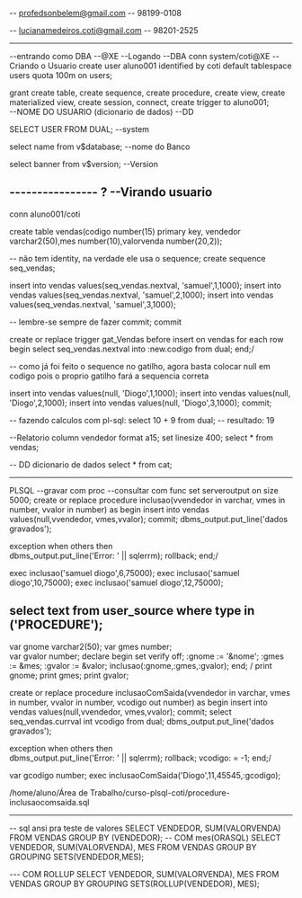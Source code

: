-- profedsonbelem@gmail.com
-- 98199-0108

-- lucianamedeiros.coti@gmail.com
-- 98201-2525

---------------------------------------------------------------

--entrando como DBA
--@XE
--Logando
--DBA
conn system/coti@XE
--Criando o Usuario
create user aluno001 identified by coti
 default tablespace users
 quota 100m on users;
  
grant create table, create sequence, create procedure,
      create view, create materialized view, create session,
      connect, create trigger to aluno001;  
--NOME DO USUARIO (dicionario de dados)
--DD

 SELECT USER FROM DUAL;
--system

 select name from v$database;
--nome do Banco

 select banner from v$version;
--Version
 
---------------- ?
--Virando usuario
----------------


 conn aluno001/coti

 create table vendas(codigo number(15) primary key,
vendedor varchar2(50),mes number(10),valorvenda number(20,2));

-- não tem identity, na verdade ele usa o sequence;
create sequence seq_vendas;

insert into vendas values(seq_vendas.nextval, 'samuel',1,1000);
insert into vendas values(seq_vendas.nextval, 'samuel',2,1000);
insert into vendas values(seq_vendas.nextval, 'samuel',3,1000);

-- lembre-se sempre de fazer commit;
commit

 create or replace trigger gat_Vendas
  before 
	insert on vendas
	  for each row
	 begin
	  select seq_vendas.nextval into :new.codigo  from dual;
	 end;/

-- como já foi feito o sequence no gatilho, agora basta colocar null em codigo pois o proprio gatilho fará a sequencia correta



insert into vendas values(null, 'Diogo',1,1000);
insert into vendas values(null, 'Diogo',2,1000);
insert into vendas values(null, 'Diogo',3,1000);
commit;

-- fazendo calculos com pl-sql:
select 10 + 9 from dual;
-- resultado: 19


--Relatorio
column vendedor format a15;
 set linesize 400;
 select * from vendas;

-- DD dicionario de dados
select * from cat;

--------------------------------------

PLSQL
--gravar com proc
--consultar com func
set serveroutput on size 5000;
create or replace procedure inclusao(vvendedor in varchar, vmes in number, vvalor in number) as
begin
 insert into vendas values(null,vvendedor, vmes,vvalor);
 commit;
 dbms_output.put_line('dados gravados');	

exception when others then	
	dbms_output.put_line('Error: ' || sqlerrm);
	rollback;
end;/

exec inclusao('samuel diogo',6,75000);
exec inclusao('samuel diogo',10,75000);
exec inclusao('samuel diogo',12,75000);

select text from user_source where type in ('PROCEDURE');
---------------------------------------------------------

var gnome varchar2(50);
var gmes number;   
var gvalor number;
declare
begin
set verify off;
:gnome := '&nome';
:gmes := &mes;
:gvalor := &valor;
inclusao(:gnome,:gmes,:gvalor);
end;
/
print gnome;
print gmes;
print gvalor;

create or replace procedure inclusaoComSaida(vvendedor in varchar, vmes in number, vvalor in number, vcodigo out number) as
begin
 insert into vendas values(null,vvendedor, vmes,vvalor);
 commit;
 select seq_vendas.currval int vcodigo from dual;
 dbms_output.put_line('dados gravados');	

exception when others then	
	dbms_output.put_line('Error: ' || sqlerrm);
	rollback;
	vcodigo: = -1;
end;/

var gcodigo number;
exec inclusaoComSaida('Diogo',11,45545,:gcodigo);

/home/aluno/Área de Trabalho/curso-plsql-coti/procedure-inclusaocomsaida.sql

-------------------------
-- sql ansi pra teste de valores
SELECT VENDEDOR, SUM(VALORVENDA) FROM VENDAS GROUP BY (VENDEDOR);
-- COM mes(ORASQL)
SELECT VENDEDOR, SUM(VALORVENDA), MES FROM VENDAS 
GROUP BY GROUPING SETS(VENDEDOR,MES);

--- COM ROLLUP
SELECT VENDEDOR, SUM(VALORVENDA), MES FROM VENDAS GROUP BY 
GROUPING SETS(ROLLUP(VENDEDOR), MES);


















